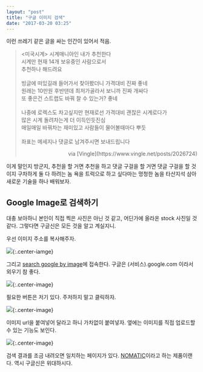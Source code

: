 ```yaml
---
layout: "post"
title: "구글 이미지 검색"
date: "2017-03-20 03:25"
---
```


이런 쓰레기 같은 글을 싸는 인간이 있어서 적음.

> <미국시계> 시계매니아인 내가 추천한다<br>
> 시계만 현재 14개 보유중인 사람으로서<br>
> 추천하나 해드려요<br>
> <br>
> 빙글에 떠있길래 들어가서 찾아봤더니 가격대비 진짜 좋네<br>
> 원래는 10만원 후반댄데 최저가골라서 보니까 진짜 개싸다<br>
> 또 좋은건 스트랩도 바꿔 찰 수 있는거? 좋네<br>
> <br>
> 나중에 로렉스도 차고싶지만 현재로선 가격대비 괜찮은 시계로다가<br>
> 많은 시계 돌려차는게 더 이득인듯진심<br>
> 매일매일 바꿔차는 재미있고 사람들이 물어볼때마다 뿌듯<br>
> <br>
> 좌표는 메세지나 댓글로 남겨주시면 보내드립니다<br>
> <p style="text-align: right">via [Vingle](https://www.vingle.net/posts/2026724)</p>

이게 말인지 방군지, 추천을 할 거면 추천을 하고 댓글 구걸을 할 거면 댓글 구걸을 할 것이지 구차하게 둘 다 하려는 놈 욕을 트럭으로 하고 싶다마는 멍청한 놈을 타산지석 삼아 새로운 기술을 하나 배워보자.

## Google Image로 검색하기

대충 보아하니 본인이 직접 찍은 사진은 아닌 것 같고, 어딘가에 올라온 stock 사진일 것 같다. 그렇다면 구글신은 모든 것을 알고 계실지니.

우선 이미지 주소를 복사해주자.

![](http://d.pr/i/JcOh+){:.center-iamge}

그리고 [search google by image](https://images.google.com)에 접속한다. 구글은 (서비스).google.com 이라서 외우기 참 좋다.

![](http://d.pr/i/QNBe+){:.center-image}

필요한 버튼은 저기 있다. 주저하지 말고 클릭하자.

![](http://d.pr/i/3i92+){:.center-image}

이미지 url을 붙여넣어 달라고 하니 가차없이 붙여넣자. 옆에는 이미지를 직접 업로드할 수 있는 기능도 보인다.

![](http://d.pr/i/3LxJ+){:.center-image}

검색 결과를 조금 내려오면 일치하는 페이지가 있다. [NOMATIC](https://www.nomatic.com/collections/all)이라고 하는 제품이랜다. 역시 구글신은 위대하시다.
